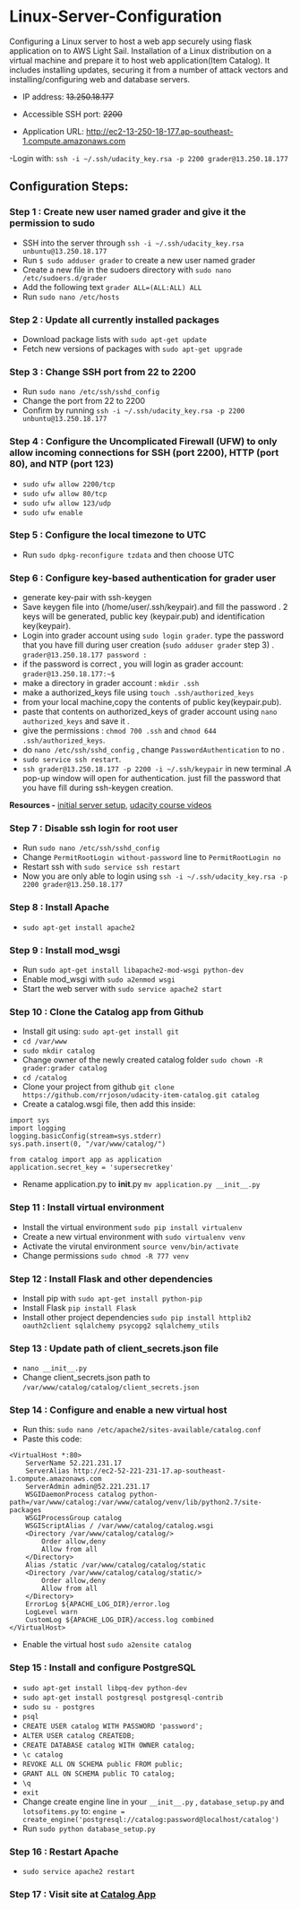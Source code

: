 # Linux-Server-Configuration

Configuring a Linux server to host a web app securely using flask application on to AWS Light Sail. Installation of a Linux distribution on a virtual machine and prepare it to host web application(Item Catalog). It includes installing updates, securing it from a number of attack vectors and installing/configuring web and database servers.

- IP address: ~~13.250.18.177~~

- Accessible SSH port: ~~2200~~

- Application URL: http://ec2-13-250-18-177.ap-southeast-1.compute.amazonaws.com

-Login with: `ssh -i ~/.ssh/udacity_key.rsa -p 2200 grader@13.250.18.177`

## Configuration Steps:
### Step 1 : Create new user named grader and give it the permission to sudo

  - SSH into the server through `ssh -i ~/.ssh/udacity_key.rsa unbuntu@13.250.18.177`
  - Run `$ sudo adduser grader` to create a new user named grader
  - Create a new file in the sudoers directory with `sudo nano /etc/sudoers.d/grader`
  - Add the following text `grader ALL=(ALL:ALL) ALL`
  - Run `sudo nano /etc/hosts`
   
### Step 2 : Update all currently installed packages
  - Download package lists with `sudo apt-get update`
  - Fetch new versions of packages with `sudo apt-get upgrade`

### Step 3 : Change SSH port from 22 to 2200
  - Run `sudo nano /etc/ssh/sshd_config`
  - Change the port from 22 to 2200
  - Confirm by running `ssh -i ~/.ssh/udacity_key.rsa -p 2200 unbuntu@13.250.18.177`
  
### Step 4 : Configure the Uncomplicated Firewall (UFW) to only allow incoming connections for SSH (port 2200), HTTP (port 80), and NTP (port 123)
  - `sudo ufw allow 2200/tcp`
  - `sudo ufw allow 80/tcp`
  - `sudo ufw allow 123/udp`
  - `sudo ufw enable`
  
### Step 5 : Configure the local timezone to UTC
  - Run `sudo dpkg-reconfigure tzdata` and then choose UTC
 
### Step 6 : Configure key-based authentication for grader user
  - generate key-pair with ssh-keygen
  - Save keygen file into (/home/user/.ssh/keypair).and fill the password . 2 keys will be generated,  public key (keypair.pub) and       identification key(keypair).
  - Login into grader account using `sudo login grader`.  type the password that you have fill during user creation
    (`sudo adduser grader` step 3) .
    `grader@13.250.18.177 password :`
  - if the password is correct , you will login as grader account:
     `grader@13.250.18.177:~$`
  - make a directory in grader account : `mkdir .ssh`
  - make a authorized_keys file using `touch .ssh/authorized_keys`
  - from your local machine,copy the contents of public key(keypair.pub).
  - paste that contents on authorized_keys of grader account using `nano authorized_keys` and save it .
  - give the permissions : `chmod 700 .ssh`    and `chmod 644 .ssh/authorized_keys`.
  - do `nano /etc/ssh/sshd_config` , change `PasswordAuthentication` to  no .
  - `sudo service ssh restart`.
  -  `ssh grader@13.250.18.177 -p 2200 -i ~/.ssh/keypair` in new terminal .A pop-up window will open for authentication. just fill the      password that    you have fill during ssh-keygen creation.

  **Resources -** [initial server setup](https://www.digitalocean.com/community/tutorials/initial-server-setup-with-ubuntu-14-04),      [udacity course videos](https://classroom.udacity.com/nanodegrees/nd004/parts/00413454014/modules/357367901175461/lessons/4331066009/concepts/48010894750923#)

### Step 7 : Disable ssh login for root user
  - Run `sudo nano /etc/ssh/sshd_config`
  - Change `PermitRootLogin without-password` line to `PermitRootLogin no`
  - Restart ssh with `sudo service ssh restart`
  - Now you are only able to login using `ssh -i ~/.ssh/udacity_key.rsa -p 2200 grader@13.250.18.177`
 
### Step 8 : Install Apache
  - `sudo apt-get install apache2`

### Step 9 : Install mod_wsgi
  - Run `sudo apt-get install libapache2-mod-wsgi python-dev`
  - Enable mod_wsgi with `sudo a2enmod wsgi`
  - Start the web server with `sudo service apache2 start`

  
### Step 10 : Clone the Catalog app from Github
  - Install git using: `sudo apt-get install git`
  - `cd /var/www`
  - `sudo mkdir catalog`
  - Change owner of the newly created catalog folder `sudo chown -R grader:grader catalog`
  - `cd /catalog`
  - Clone your project from github `git clone https://github.com/rrjoson/udacity-item-catalog.git catalog`
  - Create a catalog.wsgi file, then add this inside:
  ```
  import sys
  import logging
  logging.basicConfig(stream=sys.stderr)
  sys.path.insert(0, "/var/www/catalog/")
  
  from catalog import app as application
  application.secret_key = 'supersecretkey'
  ```
  - Rename application.py to __init__.py `mv application.py __init__.py`
  
### Step 11 : Install virtual environment
  - Install the virtual environment `sudo pip install virtualenv`
  - Create a new virtual environment with `sudo virtualenv venv`
  - Activate the virutal environment `source venv/bin/activate`
  - Change permissions `sudo chmod -R 777 venv`

### Step 12 : Install Flask and other dependencies
  - Install pip with `sudo apt-get install python-pip`
  - Install Flask `pip install Flask`
  - Install other project dependencies `sudo pip install httplib2 oauth2client sqlalchemy psycopg2 sqlalchemy_utils`

### Step 13 : Update path of client_secrets.json file
  - `nano __init__.py`
  - Change client_secrets.json path to `/var/www/catalog/catalog/client_secrets.json`
  
### Step 14 : Configure and enable a new virtual host
  - Run this: `sudo nano /etc/apache2/sites-available/catalog.conf`
  - Paste this code: 
  ```
  <VirtualHost *:80>
      ServerName 52.221.231.17
      ServerAlias http://ec2-52-221-231-17.ap-southeast-1.compute.amazonaws.com
      ServerAdmin admin@52.221.231.17
      WSGIDaemonProcess catalog python-path=/var/www/catalog:/var/www/catalog/venv/lib/python2.7/site-packages
      WSGIProcessGroup catalog
      WSGIScriptAlias / /var/www/catalog/catalog.wsgi
      <Directory /var/www/catalog/catalog/>
          Order allow,deny
          Allow from all
      </Directory>
      Alias /static /var/www/catalog/catalog/static
      <Directory /var/www/catalog/catalog/static/>
          Order allow,deny
          Allow from all
      </Directory>
      ErrorLog ${APACHE_LOG_DIR}/error.log
      LogLevel warn
      CustomLog ${APACHE_LOG_DIR}/access.log combined
  </VirtualHost>
  ```
  - Enable the virtual host `sudo a2ensite catalog`

### Step 15 : Install and configure PostgreSQL
  - `sudo apt-get install libpq-dev python-dev`
  - `sudo apt-get install postgresql postgresql-contrib`
  - `sudo su - postgres`
  - `psql`
  - `CREATE USER catalog WITH PASSWORD 'password';`
  - `ALTER USER catalog CREATEDB;`
  - `CREATE DATABASE catalog WITH OWNER catalog;`
  - `\c catalog`
  - `REVOKE ALL ON SCHEMA public FROM public;`
  - `GRANT ALL ON SCHEMA public TO catalog;`
  - `\q`
  - `exit`
  - Change create engine line in your `__init__.py` , `database_setup.py` and `lotsofitems.py` to: 
  `engine = create_engine('postgresql://catalog:password@localhost/catalog')`
  - Run `sudo python database_setup.py`
  
### Step 16 : Restart Apache 
  - `sudo service apache2 restart`
  
### Step 17 : Visit site at [Catalog App](http://ec2-52-221-231-17.ap-southeast-1.compute.amazonaws.com/)
